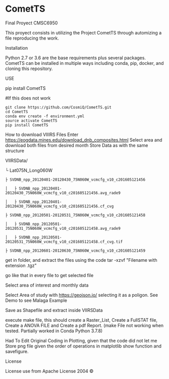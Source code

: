 # CometTS
Final Proyect CMSC6950

This proyect consists in utilizing the Project CometTS through automizing a file reproducing the work.
 
Installation

Python 2.7 or 3.6 are the base requirements plus several packages. 
CometTS can be installed in multiple ways including conda, pip, docker, and cloning this repository.

USE

pip install CometTS 

#If this does not work 

    git clone https://github.com/CosmiQ/CometTS.git
    cd CometTS
    conda env create -f environment.yml
    source activate CometTS
    pip install CometTS

How to download VIIIRS Files
Enter https://eogdata.mines.edu/download_dnb_composites.html
Select area and download both files from desired month
Store Data as with the same structure

VIIRSData/

└ Lat075N_Long060W

    ├ SVDNB_npp_20120401-20120430_75N060W_vcmcfg_v10_c201605121456

    │   ├ SVDNB_npp_20120401-20120430_75N060W_vcmcfg_v10_c201605121456.avg_rade9

    │   ├ SVDNB_npp_20120401-20120430_75N060W_vcmcfg_v10_c201605121456.cf_cvg

    ├ SVDNB_npp_20120501-20120531_75N060W_vcmcfg_v10_c201605121458

    │   ├ SVDNB_npp_20120501-20120531_75N060W_vcmcfg_v10_c201605121458.avg_rade9

    │   ├ SVDNB_npp_20120501-20120531_75N060W_vcmcfg_v10_c201605121458.cf_cvg.tif

    ├ SVDNB_npp_20120601-20120630_75N060W_vcmcfg_v10_c201605121459

get in folder, and extract the files using the code tar -xzvf "Filename with extension .tgz"

go like that in every file to get selected file

Select area of interest and monthly data 

Select Area of study with https://geojson.io/ selecting it as a poligon. See Demo to see Malaga Example

Save as Shapefile and extract inside VIIRSData

execute make file, this should create a Raster_List, Create a FullSTAT file, Create 
a ANOVA FILE and Create a pdf Report. (make File not working when tested. Partially worked in Conda Python 3.7.8)

Had To Edit Original Coding in Plotting, given that the code did not let me Store png file given the order of operations in matplotlib show function and savefigure.


License

License use from Apache License 2004 ©
